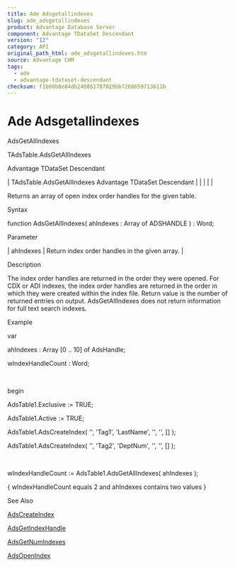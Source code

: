 ```yaml
---
title: Ade Adsgetallindexes
slug: ade_adsgetallindexes
product: Advantage Database Server
component: Advantage TDataSet Descendant
version: "12"
category: API
original_path_html: ade_adsgetallindexes.htm
source: Advantage CHM
tags:
  - ade
  - advantage-tdataset-descendant
checksum: f1b00b8e84db240861707029bb7268659713611b
---
```


# Ade Adsgetallindexes

AdsGetAllIndexes

TAdsTable.AdsGetAllIndexes

Advantage TDataSet Descendant

| TAdsTable.AdsGetAllIndexes  Advantage TDataSet Descendant |  |  |  |  |

Returns an array of open index order handles for the given table.

Syntax

function AdsGetAllIndexes( ahIndexes : Array of ADSHANDLE ) : Word;

Parameter

| ahIndexes | Return index order handles in the given array. |

Description

The index order handles are returned in the order they were opened. For CDX or ADI indexes, the index order handles are returned in the order in which they were created within the index file. Return value is the number of returned entries on output. AdsGetAllIndexes does not return information for full text search indexes.

Example

var

ahIndexes : Array [0 .. 10] of AdsHandle;

wIndexHandleCount : Word;

 

begin

AdsTable1.Exclusive := TRUE;

AdsTable1.Active := TRUE;

AdsTable1.AdsCreateIndex( '', 'Tag1', 'LastName', '', '', [] );

AdsTable1.AdsCreateIndex( '', 'Tag2', 'DeptNum', '', '', [] );

 

wIndexHandleCount := AdsTable1.AdsGetAllIndexes( ahIndexes );

{ wIndexHandleCount equals 2 and ahIndexes contains two values }

See Also

[AdsCreateIndex](ade_adscreateindex.md)

[AdsGetIndexHandle](ade_adsgetindexhandle.md)

[AdsGetNumIndexes](ade_adsgetnumindexes.md)

[AdsOpenIndex](ade_adsopenindex.md)
